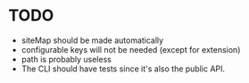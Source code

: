# TODO
- siteMap should be made automatically
- configurable keys will not be needed (except for extension)
- path is probably useless
- The CLI should have tests since it's also the public API.
